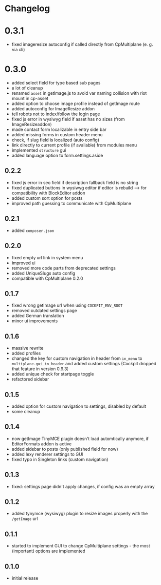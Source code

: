 # Changelog

# 0.3.1

* fixed imageresize autoconfig if called directly from CpMultiplane (e. g. via cli)

# 0.3.0

* added select field for type based sub pages
* a lot of cleanup
* renamed `asset` in getImage.js to avoid var naming collision with riot mount in cp-asset
* added option to choose image profile instead of getImage route
* added autoconfig for ImageResize addon
* tell robots not to index/follow the login page
* fixed js error in wysiwyg field if asset has no sizes (from ImageResizeaddon)
* made contact form localizable in entry side bar
* added missing forms in custom header menu
* check, if slug field is localized (auto config)
* link directly to current profile (if available) from modules menu
* implemented `structure` gui
* added language option to form.settings.aside

## 0.2.2

* fixed js error in seo field if description fallback field is no string
* fixed duplicated buttons in wysiwyg editor if editor is rebuild --> for compatibility with BlockEditor addon
* added custom sort option for posts
* improved path guessing to communicate with CpMultiplane

## 0.2.1

* added `composer.json`

## 0.2.0

* fixed empty url link in system menu
* improved ui
* removed more code parts from deprecated settings
* added UniqueSlugs auto config
* compatible with CpMultiplane 0.2.0

## 0.1.7

* fixed wrong getImage url when using `COCKPIT_ENV_ROOT`
* removed outdated settings page
* added German translation
* minor ui improvements

## 0.1.6

* massive rewrite
* added profiles
* changed the key for custom navigation in header from `in_menu` to `multiplane.gui_in_header` and added custom settings (Cockpit dropped that feature in version 0.9.3)
* added unique check for startpage toggle
* refactored sidebar

## 0.1.5

* added option for custom navigation to settings, disabled by default
* some cleanup

## 0.1.4

* now getImage TinyMCE plugin doesn't load automtically anymore, if EditorFormats addon is active
* added sidebar to posts (only published field for now)
* added lexy renderer settings to GUI
* fixed typo in Singleton links (custom navigation)

## 0.1.3

* fixed: settings page didn't apply changes, if config was an empty array

## 0.1.2

* added tynymce (wysiwyg) plugin to resize images properly with the `/getImage` url

## 0.1.1

* started to implement GUI to change CpMultiplane settings - the most (important) options are implemented

## 0.1.0

* initial release
